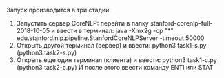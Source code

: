 Запуск производится в три стадии:
1) Запустить сервер CoreNLP: перейти в папку stanford-corenlp-full-2018-10-05 и ввести в терминал:
java -Xmx2g -cp "*" edu.stanford.nlp.pipeline.StanfordCoreNLPServer -timeout 50000
2) Открыть другой терминал (сервер) и ввести:
python3 task1-s.py (python3 task2-s.py)
3) Открыть еще один терминал (клиента) и ввести:
python3 task1-c.py (python3 task2-c.py)
И после этого ввести команду ENTI или STAT
